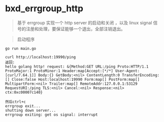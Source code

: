 # bxd_errgroup_http

>基于 errgroup 实现一个 http server 的启动和关闭 ，以及 linux signal 信号的注册和处理，要保证能够一个退出，全部注销退出。

>启动程序
```
go run main.go

curl http://localhost:19990/ping
返回:
hello golang http! request: &{Method:GET URL:/ping Proto:HTTP/1.1 ProtoMajor:1 ProtoMinor:1 Header:map[Accept:[*/*] User-Agent:[curl/7.64.1]] Body:{} GetBody:<nil> ContentLength:0 TransferEncoding:[] Close:false Host:localhost:19990 Form:map[] PostForm:map[] MultipartForm:<nil> Trailer:map[] RemoteAddr:127.0.0.1:53129 RequestURI:/ping TLS:<nil> Cancel:<nil> Response:<nil> ctx:0xc00007c140}

然后ctrl+c
errgroup exit...
shutting down server...
errgroup exiting: get os signal: interrupt
```
